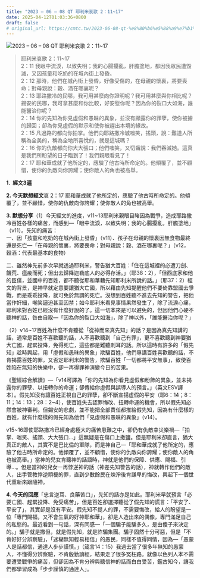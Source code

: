 ```yaml
---
title: "2023 – 06 – 08 QT 耶利米哀歌 2：11~17"
date: 2025-04-12T01:03:36+0800
draft: false
# original_url: https://cmtc.tw/2023-06-08-qt-%e8%80%b6%e5%88%a9%e7%b1%b3%e5%93%80%e6%ad%8c-2%ef%bc%9a1117
---
```


![2023 – 06 – 08 QT  耶利米哀歌 2：11\~17](/images/qt.jpg  "2023 – 06 – 08 QT  耶利米哀歌 2：11\~17")

> 耶利米哀歌 2：11\~17  
> 2：11 我眼中流淚，以致失明；我的心腸擾亂，肝膽塗地，都因我眾民遭毀滅，又因孩童和吃奶的在城內街上發昏。  
> 2：12 那時，他們在城內街上發昏，好像受傷的，在母親的懷裏，將要喪命；對母親說：穀、酒在哪裏呢？  
> 2：13 耶路撒冷的民哪，我可用甚麼向你證明呢？我可用甚麼與你相比呢？錫安的民哪，我可拿甚麼和你比較，好安慰你呢？因為你的裂口大如海，誰能醫治你呢？  
> 2：14 你的先知為你見虛假和愚昧的異象，並沒有顯露你的罪孽，使你被擄的歸回；卻為你見虛假的默示和使你被趕出本境的緣故。  
> 2：15 凡過路的都向你拍掌。他們向耶路撒冷城嗤笑，搖頭，說：難道人所稱為全美的，稱為全地所喜悅的，就是這城嗎？  
> 2：16 你的仇敵都向你大大張口；他們嗤笑，又切齒說：我們吞滅她。這真是我們所盼望的日子臨到了！我們親眼看見了！  
> 2：17 耶和華成就了他所定的，應驗了他古時所命定的。他傾覆了，並不顧惜，使你的仇敵向你誇耀；使你敵人的角也被高舉。

**1.  經文3遍**

**2. 今天默想經文**哀 2：17 耶和華成就了他所定的，應驗了他古時所命定的。他傾覆了，並不顧惜，使你的仇敵向你誇耀；使你敵人的角也被高舉。

**3. 默想分享**（1）今天經文的進度，v11\~13耶利米親眼目睹因為戰爭，造成耶路撒冷百姓各樣的痛苦，而感到—「眼中流淚，以致失明；我的心腸擾亂，肝膽塗地」（v11）。先知的痛苦：  
一、因「孩童和吃奶的在城內街上發昏」（v11）、孩子在母親的懷裏因無食物最終還是死亡—「在母親的懷裏，將要喪命；對母親說：穀、酒在哪裏呢？」（v12，穀酒：代表最基本的食物）

二、雖然神先前多次早就透過耶利米，警告猶大百姓：「住在這城裡的必遭刀劍、饑荒、瘟疫而死；但出去歸降迦勒底人的必得存活。」（耶38：2），「但西底家和他的臣僕，並國中的百姓，都不聽從耶和華藉先知耶利米所說的話。」（耶37：2）經文的背景，是神早就定意要讓猶大亡國，所以藉由先知提醒他們不要倚靠盟國去爭戰，而是乖乖投降，就可免於無謂的死亡。沒想到百姓聽不進去先知的警告，把他當作奸細，嘲笑逼迫甚至囚禁；如今耶利米看見事情果然發生了，除了流淚心痛，耶利米對百姓已經沒有什麼好說的了。這一切本來是可以避免的，但因他們心硬不聽神的話，咎由自取—「因為你的裂口大如海」，除了神以外，「誰能醫治你呢？」

（2）v14\~17百姓為什麼不肯聽從「從神而來真先知」的話？是因為真先知講的話，通常是百姓不喜歡聽的話，人不喜歡聽到「自己有罪」，更不喜歡聽到神要猶大亡國，趕緊投降，免得死亡，這些都是難聽刺耳的話。所以這時有許多的「假先知」趁時興起，用「虛假和愚昧的異象」欺騙百姓，他們專講百姓喜歡聽的話，不肯揭露百姓的罪，又否定耶利米的警告，欺騙百姓「一切都將平安無事」，致使百姓陷在無知的快樂中，卻一再得罪神演變今日的苦果。

《聖經綜合解讀》—「v14可譯為「你的先知為你看見虛假和粉飾的異象，並未揭露你的罪孽、以扭轉你的命運；卻傳給你虛假與誤導人的預言。」（英文ESV譯本）。假先知沒有讓百姓正視自己的罪孽，卻不斷宣揚虛假的平安（耶6：14；8：11；14：13；28：2\~4），使百姓失去認罪悔改、扭轉命運的機會，所以假先知必然會被神審判。但錫安的悲劇，並不能把全部責任都推給假先知，因為有什麼樣的百姓，就有什麼樣的假先知為他們「見虛假和愚昧的異象」（v14）。

v15\~16即使耶路撒冷已經身處極大的痛苦患難之中，卻仍有仇敵幸災樂禍—「拍掌、嗤笑、搖頭、大大張口…」這無疑是在傷口上撒鹽。但是耶利米卻直言，猶大真正的敵人，其實不是巴比倫的軍隊，而是神自己—「耶和華成就了他所定的，應驗了他古時所命定的。他傾覆了，並不顧惜，使你的仇敵向你誇耀；使你敵人的角也被高舉。」當神的兒女肯聽神的話語時，神就是他們的保障、供應、賜福、引導…。但是當神的兒女一再悖逆神的話（神差先知警告的話），神就轉作他們的敵人，出手管教悖逆頑梗的罪，直到少數餘民在煉淨後肯謙卑的悔改，興起下一個世代重新來跟隨神。

**4. 今天的回應**「忠言逆耳、良藥苦口」，先知的話亦是如此。耶利米早就預言「必要亡國、趕緊投降、免受痛苦」，但是百姓卻選擇聽從了假先知的謊言：「平安了、平安了」，其實卻是沒有平安。假先知不提人的罪，不需要悔改，給人的盼望是一位「專門賜福，又不會生氣的好神耶和華」，卻是人造出來的偶像，專門滿足自己的私慾的。最近看到一句話，深有同感—「一個騙子能騙多久，是由傻子來決定的。」騙子就是撒但，就是假先知，就是詐騙集團。騙子固然十分可惡，但是「不肯好好分辨察驗」，「迷糊無知輕易相信」的愚民，同樣不值得同情，因為—「愚蒙人是話都信，通達人步步謹慎。」（箴言14：15）我過去當了很多年無知的愚蒙人，不懂得分辨察驗，不肯殷勤讀經，結果走了很多冤枉路。就像以色列人本不需要遭受戰爭的痛苦，但卻因為不肯分辨與聽信神的話而白白受苦，鑑古知今，讓我們都學習成為「步步謹慎的通達人」。